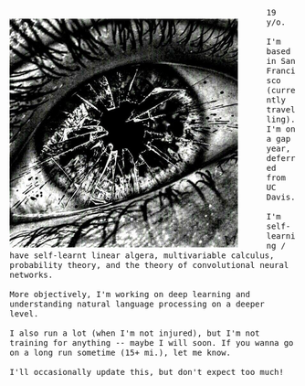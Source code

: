 <p float="left">
 <img src="eye.jpg" width="400" align="left" style="padding-right: 50px; padding-top: 20px">
  <p float="left">
    <samp>
      19 y/o.
      <br>
      <br>
      I'm based in San Francisco (currently travelling).
      <br>
      I'm on a gap year, deferred from UC Davis.
      <br>
      <br>
      I'm self-learning / have self-learnt linear algera, multivariable calculus, probability theory, and the theory of convolutional neural networks.
       <br>
       <br>
     More objectively, I'm working on deep learning and understanding natural language processing on a deeper level.
       <br>
       <br>
      I also run a lot (when I'm not injured), but I'm not training for anything -- maybe I will soon. If you wanna go on a long run sometime (15+ mi.), let me know.
       <br>
       <br>
      I'll occasionally update this, but don't expect too much!
      </samp>
  </p>
</p>








